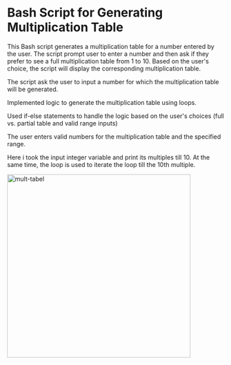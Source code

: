 
# Bash Script for Generating Multiplication Table 

This Bash script generates a multiplication table for a number entered by the user. 
The script prompt user to enter a number and then ask if they prefer to see a full multiplication table from 1 to 10. Based on the user's choice, the script will display the corresponding multiplication table. 


The script ask the user to input a number for which the multiplication table will be generated. 


Implemented logic to generate the multiplication table using loops. 

Used if-else statements to handle the logic based on the user's choices (full vs. partial table and valid range inputs)

The user enters valid numbers for the multiplication table and the specified range.

Here i took the input integer variable and print its multiples till 10. At the same time, the loop is used to iterate the loop till the 10th multiple. 

<img width="425" alt="mult-tabel" src="https://github.com/danielddu/bash_multi_table/assets/169099038/4591e9e7-5248-4db5-8b52-d342b077dd1f">
